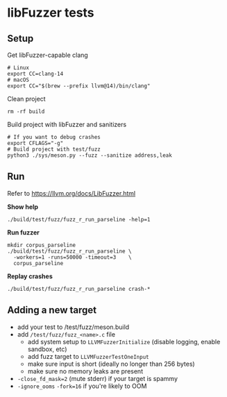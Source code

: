 # libFuzzer tests

## Setup

Get libFuzzer-capable clang

```shell
# Linux
export CC=clang-14
# macOS
export CC="$(brew --prefix llvm@14)/bin/clang"
```

Clean project

```shell
rm -rf build
```

Build project with libFuzzer and sanitizers

```shell
# If you want to debug crashes
export CFLAGS="-g"
# Build project with test/fuzz
python3 ./sys/meson.py --fuzz --sanitize address,leak
```

## Run

Refer to https://llvm.org/docs/LibFuzzer.html

**Show help**

```
./build/test/fuzz/fuzz_r_run_parseline -help=1
```

**Run fuzzer**

```
mkdir corpus_parseline
./build/test/fuzz/fuzz_r_run_parseline \
  -workers=1 -runs=50000 -timeout=3    \
  corpus_parseline
```

**Replay crashes**

```
./build/test/fuzz/fuzz_r_run_parseline crash-*
```

## Adding a new target

- add your test to /test/fuzz/meson.build
- add `/test/fuzz/fuzz_<name>.c` file
  - add system setup to `LLVMFuzzerInitialize` (disable logging, enable sandbox, etc)
  - add fuzz target to `LLVMFuzzerTestOneInput`
  - make sure input is short (ideally no longer than 256 bytes)
  - make sure no memory leaks are present
- `-close_fd_mask=2` (mute stderr) if your target is spammy
- `-ignore_ooms` `-fork=16` if you're likely to OOM
